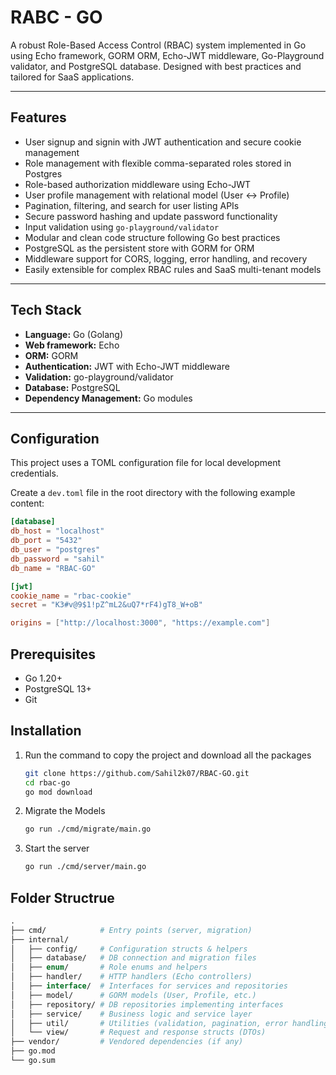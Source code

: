 # RABC - GO

A robust Role-Based Access Control (RBAC) system implemented in Go using Echo framework, GORM ORM, Echo-JWT middleware, Go-Playground validator, and PostgreSQL database. Designed with best practices and tailored for SaaS applications.

---

## Features

- User signup and signin with JWT authentication and secure cookie management
- Role management with flexible comma-separated roles stored in Postgres
- Role-based authorization middleware using Echo-JWT
- User profile management with relational model (User <-> Profile)
- Pagination, filtering, and search for user listing APIs
- Secure password hashing and update password functionality
- Input validation using `go-playground/validator`
- Modular and clean code structure following Go best practices
- PostgreSQL as the persistent store with GORM for ORM
- Middleware support for CORS, logging, error handling, and recovery
- Easily extensible for complex RBAC rules and SaaS multi-tenant models

---

## Tech Stack

- **Language:** Go (Golang)
- **Web framework:** Echo
- **ORM:** GORM
- **Authentication:** JWT with Echo-JWT middleware
- **Validation:** go-playground/validator
- **Database:** PostgreSQL
- **Dependency Management:** Go modules

---

## Configuration

This project uses a TOML configuration file for local development credentials.

Create a `dev.toml` file in the root directory with the following example content:

```toml
[database]
db_host = "localhost"
db_port = "5432"
db_user = "postgres"
db_password = "sahil"
db_name = "RBAC-GO"

[jwt]
cookie_name = "rbac-cookie"
secret = "K3#v@9$1!pZ^mL2&uQ7*rF4)gT8_W+oB"

origins = ["http://localhost:3000", "https://example.com"]
```

## Prerequisites

- Go 1.20+
- PostgreSQL 13+
- Git

## Installation

1. Run the command to copy the project and download all the packages

   ```bash
   git clone https://github.com/Sahil2k07/RBAC-GO.git
   cd rbac-go
   go mod download
   ```

2. Migrate the Models

   ```bash
   go run ./cmd/migrate/main.go
   ```

3. Start the server

   ```bash
   go run ./cmd/server/main.go
   ```

## Folder Structrue

```graphql
.
├── cmd/            # Entry points (server, migration)
├── internal/
│   ├── config/     # Configuration structs & helpers
│   ├── database/   # DB connection and migration files
│   ├── enum/       # Role enums and helpers
│   ├── handler/    # HTTP handlers (Echo controllers)
│   ├── interface/  # Interfaces for services and repositories
│   ├── model/      # GORM models (User, Profile, etc.)
│   ├── repository/ # DB repositories implementing interfaces
│   ├── service/    # Business logic and service layer
│   ├── util/       # Utilities (validation, pagination, error handling)
│   └── view/       # Request and response structs (DTOs)
├── vendor/         # Vendored dependencies (if any)
├── go.mod
└── go.sum
```
